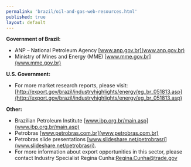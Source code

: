 ```yaml
---
permalink: 'brazil/oil-and-gas-web-resources.html'
published: true
layout: default
---
```

**Government of Brazil:**

* ANP – National Petroleum Agency 
[www.anp.gov.br](www.anp.gov.br) 
* Ministry of Mines and Energy (MME) 
[www.mme.gov.br](www.mme.gov.br)

**U.S. Government:**

* For more market research reports, please visit: 
[http://export.gov/brazil/industryhighlights/energy/eg_br_051813.asp](http://export.gov/brazil/industryhighlights/energy/eg_br_051813.asp)

**Other:**

* Brazilian Petroleum Institute 
[www.ibp.org.br/main.asp](www.ibp.org.br/main.asp) 
* Petrobras 
[www.petrobras.com.br](www.petrobras.com.br)
* Petrobras slide presentations 
[www.slideshare.net/petrobrasri](www.slideshare.net/petrobrasri).
* For more information about export opportunities in this sector, please contact Industry Specialist Regina Cunha:[Regina.Cunha@trade.gov](mailto:Regina.Cunha@trade.gov)
